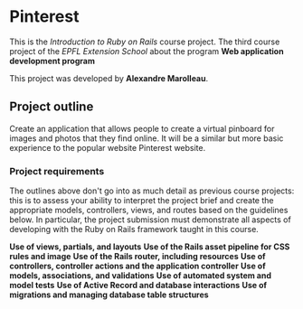 # Pinterest 

This is the _*Introduction to Ruby on Rails*_ course project. The third course project of the _*EPFL Extension School*_ about the program **Web application development program**

This project was developed by **Alexandre Marolleau**.

## Project outline

Create an application that allows people to create a virtual pinboard for images and photos that they find online. It will be a similar but more basic experience to the popular website Pinterest website.

### Project requirements

The outlines above don't go into as much detail as previous course projects: this is to assess your ability to interpret the project brief and create the appropriate models, controllers, views, and routes based on the guidelines below. In particular, the project submission must demonstrate all aspects of developing with the Ruby on Rails framework taught in this course.

**Use of views, partials, and layouts**
**Use of the Rails asset pipeline for CSS rules and image**
**Use of the Rails router, including resources**
**Use of controllers, controller actions and the application controller**
**Use of models, associations, and validations**
**Use of automated system and model tests**
**Use of Active Record and database interactions**
**Use of migrations and managing database table structures**

